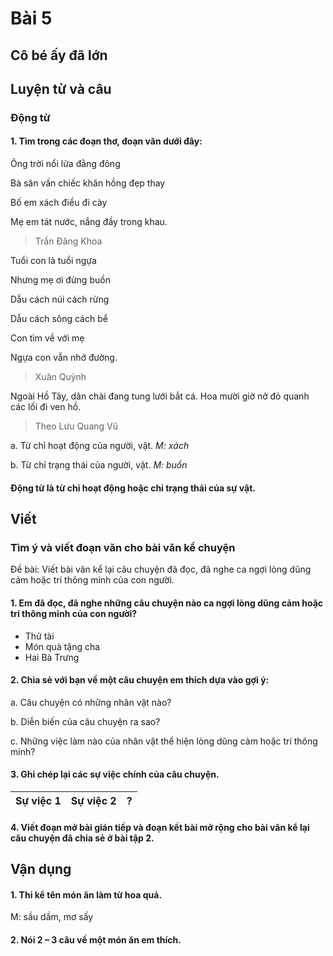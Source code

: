 # Bài 5
## Cô bé ấy đã lớn

## Luyện từ và câu

### Động từ
#### 1. Tìm trong các đoạn thơ, đoạn văn dưới đây:

Ông trời nổi lửa đằng đông

Bà sân vấn chiếc khăn hồng đẹp thay

Bố em xách điều đi cày

Mẹ em tát nước, nắng đầy trong khau.
> Trần Đăng Khoa

Tuổi con là tuổi ngựa

Nhưng mẹ ơi đừng buồn

Dẫu cách núi cách rừng

Dẫu cách sông cách bể

Con tìm về với mẹ

Ngựa con vẫn nhớ đường.
> Xuân Quỳnh

Ngoài Hồ Tây, dân chài đang tung lưới bắt cá. Hoa mười giờ nở đỏ quanh các lối đi ven hồ.
> Theo Lưu Quang Vũ

a. Từ chỉ hoạt động của người, vật. *M: xách*

b. Từ chỉ trạng thái của người, vật. *M: buồn*

#### Động từ là từ chỉ hoạt động hoặc chỉ trạng thái của sự vật.

## Viết

### Tìm ý và viết đoạn văn cho bài văn kể chuyện
Đề bài: Viết bài văn kể lại câu chuyện đã đọc, đã nghe ca ngợi lòng dũng cảm hoặc trí thông minh của con người.

#### 1. Em đã đọc, đã nghe những câu chuyện nào ca ngợi lòng dũng cảm hoặc trí thông minh của con người?

- Thử tài
- Món quà tặng cha
- Hai Bà Trưng

#### 2. Chia sẻ với bạn về một câu chuyện em thích dựa vào gợi ý:
a. Câu chuyện có những nhân vật nào?

b. Diễn biến của câu chuyện ra sao?

c. Những việc làm nào của nhân vật thể hiện lòng dũng cảm hoặc trí thông minh?

#### 3. Ghi chép lại các sự việc chính của câu chuyện.

| Sự việc 1 | Sự việc 2 | ? |
|---|---|---|

#### 4. Viết đoạn mở bài gián tiếp và đoạn kết bài mở rộng cho bài văn kể lại câu chuyện đã chia sẻ ở bài tập 2.

## Vận dụng
#### 1. Thi kể tên món ăn làm từ hoa quả.
M: sầu dầm, mơ sấy

#### 2. Nói 2 – 3 câu về một món ăn em thích.
